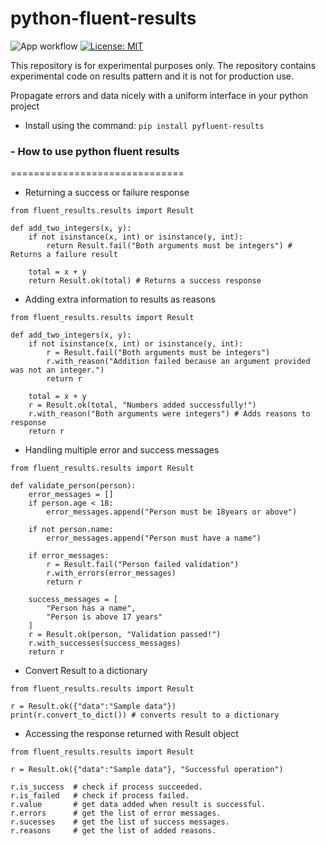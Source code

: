 # python-fluent-results

![App workflow](https://github.com/kaypee90/python-fluent-results/actions/workflows/python-publish.yml/badge.svg)
[![License: MIT](https://img.shields.io/badge/License-MIT-yellow.svg)](https://opensource.org/licenses/MIT)

This repository is for experimental purposes only. 
The repository contains experimental code on results pattern and it is not for production use.

Propagate errors and data nicely with a uniform interface in your python project


* Install using the command: `pip install pyfluent-results`
### - How to use python fluent results

==============================

* Returning a success or failure response
```
from fluent_results.results import Result

def add_two_integers(x, y):
    if not isinstance(x, int) or isinstance(y, int):
        return Result.fail("Both arguments must be integers") # Returns a failure result
    
    total = x + y
    return Result.ok(total) # Returns a success response
```

* Adding extra information to results as reasons
```
from fluent_results.results import Result

def add_two_integers(x, y):
    if not isinstance(x, int) or isinstance(y, int):
        r = Result.fail("Both arguments must be integers")
        r.with_reason("Addition failed because an argument provided was not an integer.")
        return r
    
    total = x + y
    r = Result.ok(total, "Numbers added successfully!")
    r.with_reason("Both arguments were integers") # Adds reasons to response
    return r
```

* Handling multiple error and success messages
```
from fluent_results.results import Result

def validate_person(person):
    error_messages = []
    if person.age < 18:
        error_messages.append("Person must be 18years or above")

    if not person.name:
        error_messages.append("Person must have a name")

    if error_messages:
        r = Result.fail("Person failed validation")
        r.with_errors(error_messages)
        return r
    
    success_messages = [
        "Person has a name", 
        "Person is above 17 years"
    ]
    r = Result.ok(person, "Validation passed!")
    r.with_successes(success_messages)
    return r
```

* Convert Result to a dictionary
```
from fluent_results.results import Result

r = Result.ok({"data":"Sample data"})
print(r.convert_to_dict()) # converts result to a dictionary
```

* Accessing the response returned with Result object
```
from fluent_results.results import Result

r = Result.ok({"data":"Sample data"}, "Successful operation")

r.is_success  # check if process succeeded.
r.is_failed   # check if process failed.
r.value       # get data added when result is successful.
r.errors      # get the list of error messages.
r.sucesses    # get the list of success messages.
r.reasons     # get the list of added reasons.
```
